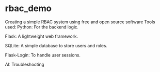 # rbac_demo
Creating a simple RBAC system using free and open source software
Tools used:
Python: For the backend logic.

Flask: A lightweight web framework.

SQLite: A simple database to store users and roles.

Flask-Login: To handle user sessions.

AI: Troubleshooting
